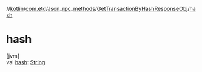 //[kotlin](../../../../index.md)/[com.etd](../../index.md)/[Json_rpc_methods](../index.md)/[GetTransactionByHashResponseObj](index.md)/[hash](hash.md)

# hash

[jvm]\
val [hash](hash.md): [String](https://kotlinlang.org/api/latest/jvm/stdlib/kotlin/-string/index.html)
